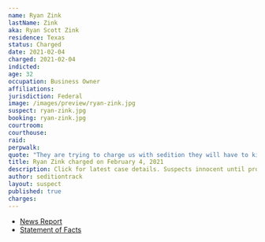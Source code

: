 ```yaml
---
name: Ryan Zink
lastName: Zink
aka: Ryan Scott Zink
residence: Texas
status: Charged
date: 2021-02-04
charged: 2021-02-04
indicted:
age: 32
occupation: Business Owner
affiliations:
jurisdiction: Federal
image: /images/preview/ryan-zink.jpg
suspect: ryan-zink.jpg
booking: ryan-zink.jpg
courtroom:
courthouse:
raid:
perpwalk:
quote: "They are trying to charge us with sedition they will have to kill me I'm not coming quietly."
title: Ryan Zink charged on February 4, 2021
description: Click for latest case details. Suspects innocent until proven guilty.
author: seditiontrack
layout: suspect
published: true
charges:
---
```

- [News Report](https://www.lubbockonline.com/story/news/crime/2021/02/04/lubbock-man-accused-participating-capitol-riots/4399609001/)
- [Statement of Facts](https://graytv-my.sharepoint.com/personal/michael_duff_gray_tv/_layouts/15/onedrive.aspx?id=%2Fpersonal%2Fmichael%5Fduff%5Fgray%5Ftv%2FDocuments%2FShared%20with%20Everyone%2FStatement%20of%20fact%2Epdf&parent=%2Fpersonal%2Fmichael%5Fduff%5Fgray%5Ftv%2FDocuments%2FShared%20with%20Everyone&originalPath=aHR0cHM6Ly9ncmF5dHYtbXkuc2hhcmVwb2ludC5jb20vOmI6L2cvcGVyc29uYWwvbWljaGFlbF9kdWZmX2dyYXlfdHYvRVkyZVhSVTg1WnhObEVOQk1aYWlSR2tCbk5pbWdqYTNPT1hjT0RHU2FCaVRhQT9ydGltZT1ZcHlMblRUTjJFZw)
